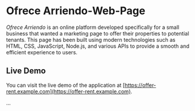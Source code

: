 # Ofrece Arriendo-Web-Page



_Ofrece Arriendo_ is an online platform developed specifically for a small business that wanted a marketing page to offer their properties to potential tenants. This page has been built using modern technologies such as HTML, CSS, JavaScript, Node.js, and various APIs to provide a smooth and efficient experience to users.

## Live Demo

You can visit the live demo of the application at [https://offer-rent.example.com](https://offer-rent.example.com).

...


